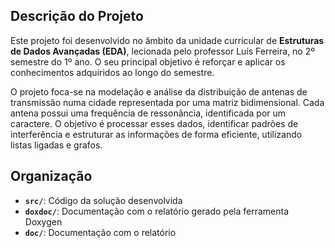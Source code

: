 ## Descrição do Projeto

Este projeto foi desenvolvido no âmbito da unidade curricular de **Estruturas de Dados Avançadas (EDA)**, lecionada pelo professor Luís Ferreira, no 2º semestre do 1º ano. O seu principal objetivo é reforçar e aplicar os conhecimentos adquiridos ao longo do semestre.

O projeto foca-se na modelação e análise da distribuição de antenas de transmissão numa cidade representada por uma matriz bidimensional. Cada antena possui uma frequência de ressonância, identificada por um caractere. O objetivo é processar esses dados, identificar padrões de interferência e estruturar as informações de forma eficiente, utilizando listas ligadas e grafos.

## Organização

- **`src/`**: Código da solução desenvolvida
- **`doxdoc/`**: Documentação com o relatório gerado pela ferramenta Doxygen
- **`doc/`**: Documentação com o relatório